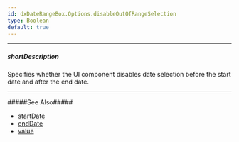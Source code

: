 ```yaml
---
id: dxDateRangeBox.Options.disableOutOfRangeSelection
type: Boolean
default: true
---
```

---
##### shortDescription
Specifies whether the UI component disables date selection before the start date and after the end date.

---
#####See Also#####
- [startDate]({basewidgetpath}/Configuration/#startDate)
- [endDate]({basewidgetpath}/Configuration/#endDate)
- [value]({basewidgetpath}/Configuration/#value)
